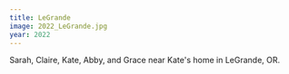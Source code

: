```yaml
---
title: LeGrande
image: 2022_LeGrande.jpg
year: 2022
---
```

Sarah, Claire, Kate, Abby, and Grace near Kate's home in LeGrande, OR.